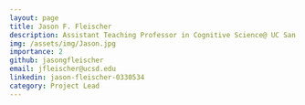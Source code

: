 ```yaml
---
layout: page
title: Jason F. Fleischer
description: Assistant Teaching Professor in Cognitive Science@ UC San Diego
img: /assets/img/Jason.jpg
importance: 2
github: jasongfleischer
email: jfleischer@ucsd.edu
linkedin: jason-fleischer-0330534
category: Project Lead
---
```

